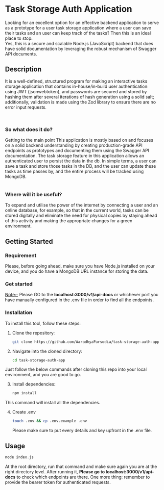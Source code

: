 # Task Storage Auth Application
Looking for an excellent option for an effective backend application to serve as a prototype for a user task storage application where a user can save their tasks and an user can keep track of the tasks? Then this is an ideal place to stop. <br>
Yes, this is a secure and scalable Node.js (JavaScript) backend that does have solid documentation by leveraging the robust mechanism of Swagger API documents.

## Description
It is a well-defined, structured program for making an interactive tasks storage application that contains in-house/in-build user authentication using JWT (jsonwebtoken), and passwords are secured and stored by hashing them after several iterations of hash generation using a solid salt; additionally, validation is made using the Zod library to ensure there are no error input requests.

<br>
<h3>So what does it do?</h3>
<div>
Getting to the main point This application is mostly based on and focuses on a solid backend understanding by creating production-grade API endpoints as prototypes and documenting them using the Swagger API documentation. The task storage feature in this application allows an authenticated user to persist the data in the db.
In simple terms, a user can save a task and store those tasks in the DB, and the user can update these tasks as time passes by, and the entire process will be tracked using MongoDB.
</div>

<br>
<h3>Where will it be useful?</h3>
To expand and utilise the power of the internet by connecting a user and an online database, for example, so that in the current world, tasks can be stored digitally and eliminate the need for physical copies by staying ahead of this activity and making the appropriate changes for a green environment.

## Getting Started

### Requirement
Please, before going ahead, make sure you have Node.js installed on your device, and you do have a MongoDB URL instance for storing the data.

### Get started
<u>Note:-</u><span> Please GO to the <b>localhost:3000/v1/api-docs</b> or whichever port you have manually configured in the .env file in order to find all the endpoints.

### Installation
To install this tool, follow these steps:

1. Clone the repository:
   ```sh
   git clone https://github.com/AaradhyaParsodia/task-storage-auth-app.git
    ```
2. Navigate into the cloned directory:
   ```sh
   cd task-storage-auth-app
   ```

Just follow the below commands after cloning this repo into your local environment, and you are good to go.

3. Install dependencies:

    ```sh
    npm install
    ```
This command will install all the dependencies.

4. Create .env
    ```sh
    touch .env && cp .env.example .env
    ```
    Please make sure to put every details and key upfront in the .env file.

## Usage

```sh
node index.js
```
At the root directory, run that command and make sure again you are at the right directory level. After running it, <b>Please go to localhost:3000/v1/api-docs</b> to check which endpoints are there. One more thing: remember to provide the bearer token for authenticated requests.